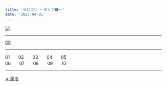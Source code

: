 ```yaml
---
title: '歩むコツ ～エリア➌～'
date: '2023-04-01'
---
```

![](/images/33.jpg)
***
[00](/posts/33_00)
***
01　　02　　03　　04　　05  
06　　07　　08　　09　　10
***
[ ↲ 戻る ](/posts/0)
